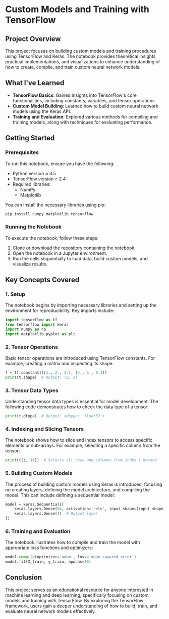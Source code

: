 # Custom Models and Training with TensorFlow

## Project Overview
This project focuses on building custom models and training procedures using TensorFlow and Keras. The notebook provides theoretical insights, practical implementations, and visualizations to enhance understanding of how to create, compile, and train custom neural network models.

## What I've Learned

- **TensorFlow Basics**: Gained insights into TensorFlow's core functionalities, including constants, variables, and tensor operations.
- **Custom Model Building**: Learned how to build custom neural network models using the Keras API.
- **Training and Evaluation**: Explored various methods for compiling and training models, along with techniques for evaluating performance.

## Getting Started

### Prerequisites

To run this notebook, ensure you have the following:

- Python version ≥ 3.5
- TensorFlow version ≥ 2.4
- Required libraries:
  - NumPy
  - Matplotlib

You can install the necessary libraries using pip:

```bash
pip install numpy matplotlib tensorflow
```

### Running the Notebook

To execute the notebook, follow these steps:

1. Clone or download the repository containing the notebook.
2. Open the notebook in a Jupyter environment.
3. Run the cells sequentially to load data, build custom models, and visualize results.

## Key Concepts Covered

### 1. Setup

The notebook begins by importing necessary libraries and setting up the environment for reproducibility. Key imports include:

```python
import tensorflow as tf
from tensorflow import keras
import numpy as np
import matplotlib.pyplot as plt
```

### 2. Tensor Operations

Basic tensor operations are introduced using TensorFlow constants. For example, creating a matrix and inspecting its shape:

```python
t = tf.constant([[1., 2., 3.], [4., 5., 6.]])
print(t.shape)  # Output: (2, 3)
```

### 3. Tensor Data Types

Understanding tensor data types is essential for model development. The following code demonstrates how to check the data type of a tensor:

```python
print(t.dtype)  # Output: <dtype: 'float32'>
```

### 4. Indexing and Slicing Tensors

The notebook shows how to slice and index tensors to access specific elements or sub-arrays. For example, selecting a specific column from the tensor:

```python
print(t[:, 1:])  # Selects all rows and columns from index 1 onward
```

### 5. Building Custom Models

The process of building custom models using Keras is introduced, focusing on creating layers, defining the model architecture, and compiling the model. This can include defining a sequential model:

```python
model = keras.Sequential([
    keras.layers.Dense(64, activation='relu', input_shape=(input_shape,)),
    keras.layers.Dense(1)  # Output layer
])
```

### 6. Training and Evaluation

The notebook illustrates how to compile and train the model with appropriate loss functions and optimizers:

```python
model.compile(optimizer='adam', loss='mean_squared_error')
model.fit(X_train, y_train, epochs=10)
```

## Conclusion

This project serves as an educational resource for anyone interested in machine learning and deep learning, specifically focusing on custom models and training with TensorFlow. By exploring the TensorFlow framework, users gain a deeper understanding of how to build, train, and evaluate neural network models effectively.

